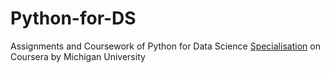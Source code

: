 # Python-for-DS
Assignments and Coursework of Python for Data Science [Specialisation](https://www.coursera.org/specializations/data-science-pythonhttps://www.coursera.org/specializations/data-science-python) on Coursera by Michigan University
